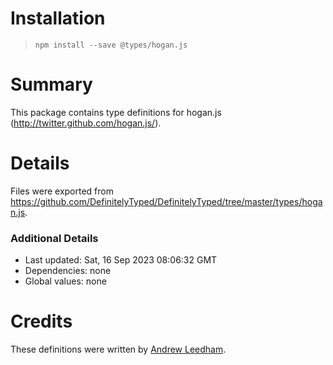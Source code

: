 # Installation
> `npm install --save @types/hogan.js`

# Summary
This package contains type definitions for hogan.js (http://twitter.github.com/hogan.js/).

# Details
Files were exported from https://github.com/DefinitelyTyped/DefinitelyTyped/tree/master/types/hogan.js.

### Additional Details
 * Last updated: Sat, 16 Sep 2023 08:06:32 GMT
 * Dependencies: none
 * Global values: none

# Credits
These definitions were written by [Andrew Leedham](https://github.com/AndrewLeedham).
